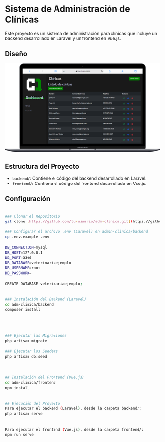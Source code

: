 # Sistema de Administración de Clínicas

Este proyecto es un sistema de administración para clínicas que incluye un backend desarrollado en Laravel y un frontend en Vue.js.


## Diseño
![Dashboard](./frontend/src/assets/img/design/dashboard.png)

## Estructura del Proyecto

- `backend/`: Contiene el código del backend desarrollado en Laravel.
- `frontend/`: Contiene el código del frontend desarrollado en Vue.js.

## Configuración

```bash

### Clonar el Repositorio
git clone [https://github.com/tu-usuario/adm-clinica.git](https://github.com/christopherqmendivel/adm-clinica.git)

### Configurar el archivo .env (Laravel) en admin-clinica/backend
cp .env.example .env

DB_CONNECTION=mysql
DB_HOST=127.0.0.1
DB_PORT=3306
DB_DATABASE=veterinariaejemplo
DB_USERNAME=root
DB_PASSWORD=

CREATE DATABASE veterinariaejemplo;


### Instalación del Backend (Laravel)
cd adm-clinica/backend
composer install




### Ejecutar las Migraciones
php artisan migrate

### Ejecutar los Seeders
php artisan db:seed



## Instalación del Frontend (Vue.js)
cd adm-clinica/frontend
npm install


## Ejecución del Proyecto
Para ejecutar el backend (Laravel), desde la carpeta backend/:
php artisan serve


Para ejecutar el frontend (Vue.js), desde la carpeta frontend/:
npm run serve





